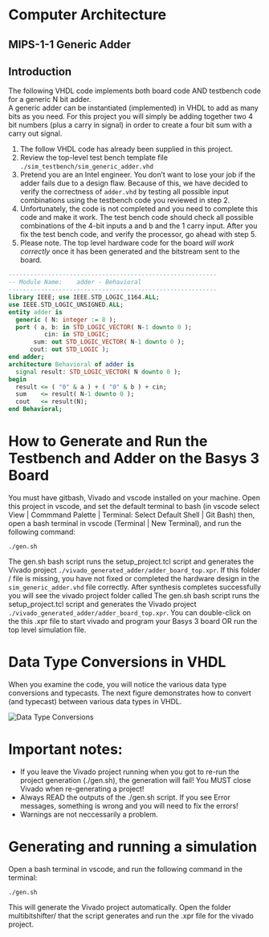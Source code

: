 # Computer Architecture
## MIPS-1-1 Generic Adder

## Introduction

The following VHDL code implements both board code AND testbench code for a generic N bit adder.  
A generic adder can be instantiated (implemented) in VHDL to add as many bits as you need. For this project you will simply be adding together two 4 bit numbers (plus a carry in signal) in order to create a four bit sum with a carry out signal.


1.	The follow VHDL code has already been supplied in this project. 
2.	Review the top-level test bench template file ```./sim_testbench/sim_generic_adder.vhd``` 
3.	Pretend you are an Intel engineer. You don’t want to lose your job if the adder fails due to a design flaw. Because of this, we have decided to verify the correctness of ```adder.vhd``` by testing all possible input combinations using the testbench code you reviewed in step 2. 
4. Unfortunately, the code is not completed and you need to complete this code and make it work. The test bench code should check all possible combinations of the 4-bit inputs a and b and the 1 carry input. After you fix the test bench code, and verify the processor, go ahead with step 5.
5.  Please note. The top level hardware code for the board _will work correctly_ once it has been generated and the bitstream sent to the board. 

```vhdl
----------------------------------------------------------
-- Module Name:    adder - Behavioral 
----------------------------------------------------------
library IEEE; use IEEE.STD_LOGIC_1164.ALL;
use IEEE.STD_LOGIC_UNSIGNED.ALL;
entity adder is
  generic ( N: integer := 8 );
  port ( a, b: in STD_LOGIC_VECTOR( N-1 downto 0 );
          cin: in STD_LOGIC;
	   sum: out STD_LOGIC_VECTOR( N-1 downto 0 );
	  cout: out STD_LOGIC );
end adder;
architecture Behavioral of adder is
  signal result: STD_LOGIC_VECTOR( N downto 0 );
begin
  result <= ( "0" & a ) + ( "0" & b ) + cin;
  sum    <= result( N-1 downto 0 );
  cout   <= result(N);  
end Behavioral;

```
# How to Generate and Run the Testbench and Adder on the Basys 3 Board
You must have gitbash, Vivado and vscode installed on your machine. Open this project in vscode, and set the default terminal to bash (in vscode select View | Commmand Palette | Terminal: Select Default Shell | Git Bash) then, open a bash terminal in vscode (Terminal | New Terminal), and run the following command:
```
./gen.sh
```
The gen.sh bash script runs the setup_project.tcl script and generates the Vivado project ```./vivado_generated_adder/adder_board_top.xpr```. If this folder / file is missing, you have not fixed or completed the hardware design in the ```sim_generic_adder.vhd``` file correctly. After synthesis completes successfully you will see the vivado project folder called 
The gen.sh bash script runs the setup_project.tcl script and generates the Vivado project ```./vivado_generated_adder/adder_board_top.xpr```. You can double-click on the this .xpr file to start vivado and program your Basys 3 board OR run the top level simulation file.


# Data Type Conversions in VHDL
When you examine the code, you will notice the various data type conversions and typecasts. The next figure demonstrates how to convert (and typecast) between various data types in VHDL.

![Data Type Conversions](VHDL_Conversions.jpg)

# Important notes:

* If you leave the Vivado project running when you got to re-run the project generation (./gen.sh), the generation will fail! You MUST close Vivado when re-generating a project!
* Always READ the outputs of the ./gen.sh script. If you see Error messages, something is wrong and you will need to fix the errors!
* Warnings are not neccessarily a problem.

# Generating and running a simulation
Open a bash terminal in vscode, and run the following command in the terminal:
```
./gen.sh
```
This will generate the Vivado project automatically. Open the folder multibitshifter/ that the script generates and run the .xpr file for the vivado project.





